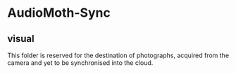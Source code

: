 # AudioMoth-Sync
## visual

This folder is reserved for the destination of photographs, acquired from the camera and yet to be synchronised into the cloud.
